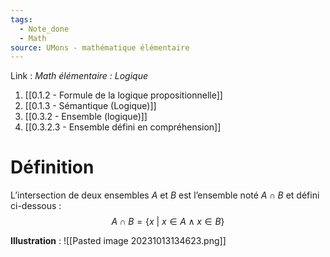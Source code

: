 ```yaml
---
tags:
  - Note_done
  - Math
source: UMons - mathématique élémentaire
---
```


Link : 
_Math élémentaire : Logique_
1. [[0.1.2 - Formule de la logique propositionnelle]]
2. [[0.1.3 - Sémantique (Logique)]]
3. [[0.3.2 - Ensemble (logique)]]
4. [[0.3.2.3 - Ensemble défini en compréhension]]
# Définition
L’intersection de deux ensembles $A$ et $B$ est l’ensemble noté $A∩B$ et défini ci-dessous :$$A ∩ B = \{x\ |\ x ∈ A ∧ x ∈ B\}$$

**Illustration** :
![[Pasted image 20231013134623.png]]